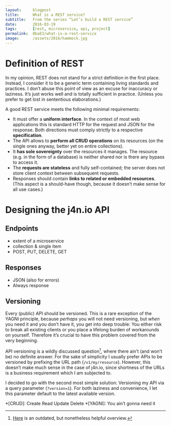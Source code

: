 ```yaml
---
layout:     blogpost
title:      What is a REST service?
subtitle:   From the series “Let’s build a REST service”
date:       2016-03-19
tags:       [rest, microservice, api, project]
permalink:  0baE3/what-is-a-rest-service
image:      /assets/2016/hammock.jpg
---
```


# Definition of REST

In my opinion, REST does not stand for a strict definition in the first place. Instead, I consider it to be a generic term containing living standards and practices. I don’t abuse this point of view as an excuse for inaccuracy or laziness. It’s just works well and is totally sufficient in practice. (Unless you prefer to get lost in sententious elaborations.)

A good REST service meets the following minimal requirements:

- It must offer a **uniform interface**. In the context of most web applications this is standard HTTP for the request and JSON for the response. Both directions must comply strictly to a respective **specification**.
- The API allows to **perform all CRUD operations** on its resources (on the single ones anyway, better yet on entire collections).
- It **has sole sovereignty** over the resources it manages. The resource (e.g. in the form of a database) is neither shared nor is there any bypass to access it.
- The **requests are stateless** and fully self-contained; the server does not store client context between subsequent requests.
- Responses should contain **links to related or embedded resources**. (This aspect is a should-have though, because it doesn’t make sense for all use cases.)

# Designing the j4n.io API

## Endpoints

- extent of a microservice
- collection & single item
- POST, PUT, DELETE, GET

## Responses

- JSON (also for errors)
- Always response

## Versioning

Every (public) API should be versioned. This is a rare exception of the YAGNI principle, because *perhaps* you will not need versioning, but *when* you need it and you don’t have it, you get into deep trouble: You either risk to break all existing clients or you place a lifelong burden of workarounds on yourself. Therefore it’s crucial to have this problem covered from the very beginning.

API versioning is a wildly discussed question[^1], where there ain’t (and won’t be) no definite answer. For the sake of simplicity I usually prefer APIs to be versioned by prefixing the URL path (`/v1/my/resource`). However, this doesn’t make much sense in the case of j4n.io, since shortness of the URLs is a business requirement which I am subjected to.

I decided to go with the second most simple solution: Versioning my API via a query parameter (`?version=1`). For both laziness and convenience, I let this parameter default to the latest available version.

[^1]: [Here](http://www.lexicalscope.com/blog/2012/03/12/how-are-rest-apis-versioned/) is an outdated, but nonetheless helpful overview.

*[CRUD]: Create Read Update Delete
*[YAGNI]: You ain’t gonna need it
